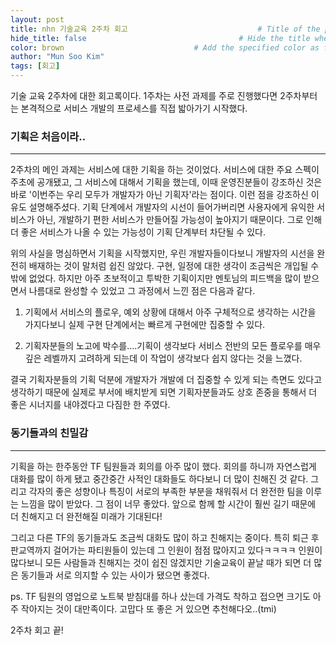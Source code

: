 ```yaml
---
layout: post
title: nhn 기술교육 2주차 회고                             # Title of the page
hide_title: false                                  # Hide the title when displaying the post, but shown in lists of poststhumbnail: "assets/img/thumbnails/sample-th.png"  # Add 
color: brown                             # Add the specified color as feature image, and change link colors in post
author: "Mun Soo Kim"
tags: [회고]
---
```


 기술 교육 2주차에 대한 회고록이다. 1주차는 사전 과제를 주로 진행했다면 2주차부터는 본격적으로 서비스 개발의 프로세스를 직접 밟아가기 시작했다.  

### 기획은 처음이라..
---
2주차의 메인 과제는 서비스에 대한 기획을 하는 것이었다. 서비스에 대한 주요 스펙이 주초에 공개됐고, 그 서비스에 대해서 기획을 했는데, 이때 운영진분들이 강조하신 것은 바로 '이번주는 우리 모두가 개발자가 아닌 기획자'라는 점이다. 이런 점을 강조하신 이유도 설명해주셨다. 기획 단계에서 개발자의 시선이 들어가버리면 사용자에게 유익한 서비스가 아닌, 개발하기 편한 서비스가 만들어질 가능성이 높아지기 때문이다. 그로 인해 더 좋은 서비스가 나올 수 있는 가능성이 기획 단계부터 차단될 수 있다. 

위의 사실을 명심하면서 기획을 시작했지만, 우린 개발자들이다보니 개발자의 시선을 완전히 배재하는 것이 말처럼 쉽진 않았다. 구현, 일정에 대한 생각이 조금씩은 개입될 수밖에 없었다. 하지만 아주 초보적이고 투박한 기획이지만 멘토님의 피드백을 많이 받으면서 나름대로 완성할 수 있었고 그 과정에서 느낀 점은 다음과 같다.

1. 기획에서 서비스의 플로우, 예외 상황에 대해서 아주 구체적으로 생각하는 시간을 가지다보니 실제 구현 단계에서는 빠르게 구현에만 집중할 수 있다.

2. 기획자분들의 노고에 박수를....기획이 생각보다 서비스 전반의 모든 플로우를 매우 깊은 레벨까지 고려하게 되는데 이 작업이 생각보다 쉽지 않다는 것을 느꼈다. 

결국 기획자분들의 기획 덕분에 개발자가 개발에 더 집중할 수 있게 되는 측면도 있다고 생각하기 때문에 실제로 부서에 배치받게 되면 기획자분들과도 상호 존중을 통해서 더 좋은 시너지를 내야겠다고 다짐한 한 주였다.
 
### 동기들과의 친밀감
---
기획을 하는 한주동안 TF 팀원들과 회의를 아주 많이 했다. 회의를 하니까 자연스럽게 대화를 많이 하게 됐고 중간중간 사적인 대화들도 하다보니 더 많이 친해진 것 같다. 그리고 각자의 좋은 성향이나 특징이 서로의 부족한 부분을 채워줘서 더 완전한 팀을 이루는 느낌을 많이 받았다. 그 점이 너무 좋았다. 앞으로 함께 할 시간이 훨씬 길기 때문에 더 친해지고 더 완전해질 미래가 기대된다! 

그리고 다른 TF의 동기들과도 조금씩 대화도 많이 하고 친해지는 중이다. 특히 퇴근 후 판교역까지 걸어가는 파티원들이 있는데 그 인원이 점점 많아지고 있다ㅋㅋㅋㅋ 인원이 많다보니 모든 사람들과 친해지는 것이 쉽진 않겠지만 기술교육이 끝날 때가 되면 더 많은 동기들과 서로 의지할 수 있는 사이가 됐으면 좋겠다. 
 
ps. TF 팀원의 영업으로 노트북 받침대를 하나 샀는데 가격도 착하고 접으면 크기도 아주 작아지는 것이 대만족이다. 고맙다 또 좋은 거 있으면 추천해다오..(tmi) 

2주차 회고 끝!

 